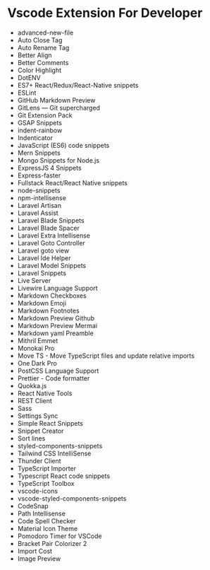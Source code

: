 # Vscode Extension For Developer




- advanced-new-file
- Auto Close Tag
- Auto Rename Tag
- Better Align
- Better Comments
- Color Highlight
- DotENV
- ES7+ React/Redux/React-Native snippets
- ESLint
- GitHub Markdown Preview
- GitLens — Git supercharged
- Git Extension Pack
- GSAP Snippets
- indent-rainbow
- Indenticator
- JavaScript (ES6) code snippets
- Mern Snippets
- Mongo Snippets for Node.js
- ExpressJS 4 Snippets 
- Express-faster
- Fullstack React/React Native snippets
- node-snippets
- npm-intellisense
- Laravel Artisan
- Laravel Assist
- Laravel Blade Snippets
- Laravel Blade Spacer
- Laravel Extra Intellisense
- Laravel Goto Controller
- Laravel goto view
- Laravel Ide Helper
- Laravel Model Snippets
- Laravel Snippets
- Live Server
- Livewire Language Support
- Markdown Checkboxes
- Markdown Emoji
- Markdown Footnotes
- Markdown Preview Github
- Markdown Preview Mermai
- Markdown yaml Preamble
- Mithril Emmet
- Monokai Pro
- Move TS - Move TypeScript files and update relative imports
- One Dark Pro
- PostCSS Language Support
- Prettier - Code formatter
- Quokka.js
- React Native Tools
- REST Client
- Sass
- Settings Sync
- Simple React Snippets
- Snippet Creator
- Sort lines
- styled-components-snippets
- Tailwind CSS IntelliSense
- Thunder Client
- TypeScript Importer
- Typescript React code snippets
- TypeScript Toolbox
- vscode-icons
- vscode-styled-components-snippets
- CodeSnap
- Path Intellisense
- Code Spell Checker
- Material Icon Theme
- Pomodoro Timer for VSCode
- Bracket Pair Colorizer 2
- Import Cost
- Image Preview



